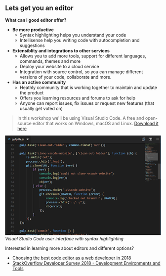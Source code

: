 ## Lets get you an editor
**What can I good editor offer?**

- **Be more productive**
  - Syntax highlighting helps you understand your code
  - Intellisense help you writing code with autocompletion and suggestions
- **Extensiblity and integrations to other services**
  - Allows you to add more tools, support for different languages, commands, themes and more
  - Deploy your website to a cloud service
  - Integration with source control, so you can manage different versions of your code, collaborate and more.
- **Has an active community**
  - Heathly community that is working together to maintain and update the product
  - Offers you learning resources and forums to ask for help
  - Anyone can report issues, fix issues or request new features (that usually get voted on)

> In this workshop we'll be using Visual Studio Code. A free and open-source editor that works on Windows, macOS and Linux. [Download it here](http://code.visualstudio.com)


![Visual Studio Code interface](images/vscodeUI.png)
*Visual Studio Code user interface with syntax highlighting*

Interested in learning more about editors and different options?
* [Choosing the best code editor as a web developer in 2018](https://designrevision.com/best-code-editor/)
* [StackOverflow Developer Survey 2018 - Development Environments and Tools](https://insights.stackoverflow.com/survey/2018/#development-environments-and-tools)
